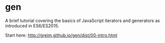 # gen

A brief tutorial covering the basics of JavaScript iterators and generators as introduced in ES6/ES2015.

Start here: http://greim.github.io/gen/dist/00-intro.html


